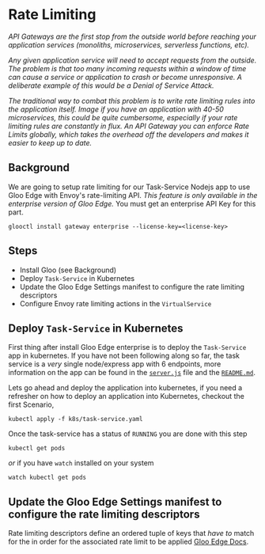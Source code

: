 # Rate Limiting     
_API Gateways are the first stop from the outside world before reaching your application services (monoliths, microservices, serverless functions, etc)._

 _Any given application service will need to accept requests from the outside.  The problem is that too many incoming requests within a window of time can cause a service or application to crash or become unresponsive. A deliberate example of this would be a Denial of Service Attack._

 _The traditional way to combat this problem is to write rate limiting rules into the application itself. Image if you have an application with 40-50 microservices, this could be quite cumbersome, especially if your rate limiting rules are constantly in flux. An API Gateway you can enforce Rate Limits globally, which takes the overhead off the developers and makes it easier to keep up to date._

## Background
We are going to setup rate limiting for our Task-Service Nodejs app to use Gloo Edge with Envoy's rate-limiting API. _This feature is only available in the enterprise version of Gloo Edge._ You must get an enterprise API Key for this part.

```
glooctl install gateway enterprise --license-key=<license-key>
```

## Steps
- Install Gloo (see Background)
- Deploy `Task-Service` in Kubernetes
- Update the Gloo Edge Settings manifest to configure the rate limiting descriptors
- Configure Envoy rate limiting actions in the `VirtualService`

## Deploy `Task-Service` in Kubernetes
First thing after install Gloo Edge enterprise is to deploy the `Task-Service` app in kubernetes. If you have not been following along so far, the task service is a _very_ single node/express app with 6 endpoints, more information on the app can be found in the [`server.js`](https://github.com/cmwylie19/task-service/blob/master/server.js) file and the [`README.md`](https://github.com/cmwylie19/task-service/blob/master/README.md).

Lets go ahead and deploy the application into kubernetes, if you need a refresher on how to deploy an application into Kubernetes, checkout the first Scenario, 
```
kubectl apply -f k8s/task-service.yaml
```

Once the task-service has a status of `RUNNING` you are done with this step
```
kubectl get pods
```
_or_ if you have `watch` installed on your system
```
watch kubectl get pods
```

## Update the Gloo Edge Settings manifest to configure the rate limiting descriptors
Rate limiting descriptors define an ordered tuple of keys that _have to_ match for the in order for the associated rate limit to be applied [Gloo Edge Docs](https://docs.solo.io/gloo-edge/latest/guides/security/rate_limiting/envoy/). 